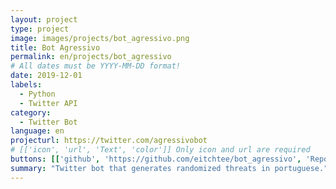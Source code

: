 ```yaml
---
layout: project
type: project
image: images/projects/bot_agressivo.png
title: Bot Agressivo
permalink: en/projects/bot_agressivo
# All dates must be YYYY-MM-DD format!
date: 2019-12-01
labels:
  - Python
  - Twitter API
category:
  - Twitter Bot
language: en
projecturl: https://twitter.com/agressivobot
# [['icon', 'url', 'Text', 'color']] Only icon and url are required
buttons: [['github', 'https://github.com/eitchtee/bot_agressivo', 'Repo', 'black'], ['twitter', 'https://twitter.com/agressivobot', 'Twitter', 'blue']]
summary: "Twitter bot that generates randomized threats in portuguese."
---
```


